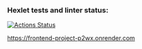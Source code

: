 ### Hexlet tests and linter status:

[![Actions Status](https://github.com/daryasokolova04/js-react-developer-project-12/actions/workflows/hexlet-check.yml/badge.svg)](https://github.com/daryasokolova04/js-react-developer-project-12/actions)

https://frontend-project-p2wx.onrender.com
